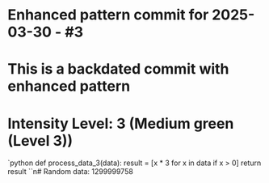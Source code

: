 ﻿# Enhanced pattern commit for 2025-03-30 - #3
# This is a backdated commit with enhanced pattern
# Intensity Level: 3 (Medium green (Level 3))
`python
def process_data_3(data):
    result = [x * 3 for x in data if x > 0]
    return result
``n# Random data: 1299999758


